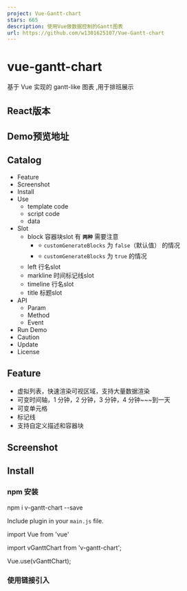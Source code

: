 ```yaml
---
project: Vue-Gantt-chart
stars: 665
description: 使用Vue做数据控制的Gantt图表
url: https://github.com/w1301625107/Vue-Gantt-chart
---
```


vue-gantt-chart
===============

基于 Vue 实现的 gantt-like 图表 ,用于排班展示

React版本
-------

Demo预览地址
--------

Catalog
-------

-   Feature
-   Screenshot
-   Install
-   Use
    -   template code
    -   script code
    -   data
-   Slot
    -   block 容器块slot 有 **`两种`** 需要注意
        -   ⭐️ `customGenerateBlocks` 为 `false`（默认值） 的情况
        -   ⭐️ `customGenerateBlocks` 为 `true` 的情况
    -   left 行名slot
    -   markline 时间标记线slot
    -   timeline 行名slot
    -   title 标题slot
-   API
    -   Param
    -   Method
    -   Event
-   Run Demo
-   Caution
-   Update
-   License

Feature
-------

-   虚拟列表，快速渲染可视区域，支持大量数据渲染
-   可变时间轴，1 分钟，2 分钟，3 分钟，4 分钟~~~到一天
-   可变单元格
-   标记线
-   支持自定义描述和容器块

Screenshot
----------

Install
-------

### npm 安装

npm i v-gantt-chart --save

Include plugin in your `main.js` file.

import Vue from 'vue'

import vGanttChart from 'v-gantt-chart';

Vue.use(vGanttChart);

### 使用链接引入

<script src\="https://unpkg.com/v-gantt-chart/dist/v-gantt-chart.umd.min.js"\></script\>

<body\>
  <div id\="app"\>
    <v-gantt-chart\></v-gantt-chart\>
  </div\>
</body\>
  <!-- 先引入vue -->
  <script src\="https://unpkg.com/vue/dist/vue.js"\></script\>
  <!-- 再引入v-gantt-chart.js -->
  <script src\="./v-gantt-chart.js"\></script\>
  <script\>
    new Vue({
      el: '#app',
    })
  </script\>
</html\>

Use
---

### template code

<template\>
  <v-gantt-chart :startTime\="startTime"
           :endTime\="endTime"
           :datas\="datas"\>
      <template v-slot:block\="{data,item}"\>
        <!-- 你的容器块组件 -->
        <Test :data\="data" :item\="item"\></Test\>
      </template\>
      <template v-slot:left\="{data}"\>
        <!-- 你的行名组件 -->
        <TestLeft :data\="data"\></TestLeft\>
      </template\>
      <template v-slot:title\>
        <!-- 你的表头组件 -->
        hola
      </template\>
    </v-gantt-chart\>
</template\>

### script code

import Test from "./test.vue"; //你自己的gantt条容器
import TestLeft from "./test-left.vue"; //你自己的行名称组件
import { mockDatas } from "@src/mock/index.js"; //伪造的数据
import dayjs from "dayjs" //时间库

export default {
  name: "App",
  components: { Test, TestLeft },
  data() {
    return {
      startTime: dayjs().toString(),//时间轴开始时间
      endTime: dayjs() 
        .add(2, "d")
        .add(2, "h")
        .add(5, "s").toString(), //时间结束时间
      datas: mockDatas(100), // gantt数据
    };
  },
};

### data

在**默认情况**下（即`customGenerateBlocks`为`false`）的渲染的数据需要**特殊格式** ，目前要求数组中每一个值均为对象，且有`gtAarry`对象数组这个属性(默认取`gtArray`，也可以通过`arrayKeys`属性自定义需要渲染的数组)

数组中每一个对象需有两个属性，`start`和`end`(不提供的情况，偏移与宽度将为0)，数值需为合法的时间字符串.例如

\[
  {
    id:'test', //非必须
    gtArray:\[ //默认的需要渲染的数组
      {
        name:'test', //非必须
        start:'2019-01-11 18:18:18',
        end:'2019-01-11 18:18:18'
      }
    \]，
    customKey:\[ //自定义的需要渲染的数组
      {
        id:'test', //非必须
        start:'2019-01-11 18:18:18',
        end:'2019-01-11 18:18:18'
      }
    \]
  }
\]

Slot
----

// 假设你传入的数据为
\[
  {
    id:'arrayOne', 
    name:'sala',
    gtArray:\[ 
      {
        name:'itemOne', 
        start:'2019-01-11 18:18:18',
        end:'2019-01-11 18:18:18'
        // ...其他属性
      }
    \]，
    //...其他属性
  }
  //... 其他数组数据
\]

### block 容器块slot 有 **`两种`** 需要注意

#### ⭐️ `customGenerateBlocks` 为 `false`（默认值） 的情况

<template v-slot:block\="{data,item}"\>
    <!-- 你的容器块组件 -->
    <Test :data\="data" :item\="item"\></Test\>
</template\>

`data` 为 gantt图表中每一行的所有数据 如下

{
  id:'arrayOne', 
  name:'sala',
  gtArray:\[{...}\]，
  //...
} 

`item` 为 gantt图表中一个小方块对数据 如下

{
  name:'itemOne', 
  start:'2019-01-11 18:18:18',
  end:'2019-01-11 18:18:18'
  //...
}

#### ⭐️ `customGenerateBlocks` 为 `true` 的情况

此时`arrayKeys`，`itemkey`将不再次生效，如何渲染，渲染什么，将由你自己决定，下方是一个例子

<template v-slot:block\="{data,
                        getPositonOffset,
                        getWidthAbout2Times,
                        isInRenderingTimeRange,
                        startTimeOfRenderArea,
                        isAcrossRenderingTimeRange,
                        endTimeOfRenderArea}"\>
  <div class\="myBlockContainer"
        v-for\="item in data.gtArray"
        v-if\="isInRenderingTimeRange(item.start)||isAcrossRenderingTimeRange(item.start,item.end)
              ||isInRenderingTimeRange(item.end)"
        :key\="item.id"
        :style\="{position:'absolute',
                left:getPositonOffset(item.start)+'px',
                width:getWidthAbout2Times(item.start,item.end)+'px'}"\>
    <Test :data\="data" 
          :item\="item"\></Test\>
  </div\>
</template\>

`data` 为gantt图表中每一行的所有数据

{
  id:'test', 
  name:'sala',
  gtArray:\[{...}\]，
  //...
} 

除了data，还会提供以下属性和函数供调用

`startTimeOfRenderArea` 为当前渲染范围的时间轴开始时间的毫秒数

`endTimeOfRenderArea` 为当前渲染范围的时间轴结束时间的毫秒数

`getPositonOffset(time:string):number` 定位函数，根据给定字符串形式的时间生成相对时间轴起点的的偏移值

`getWidthAbout2Times(start:string,end:string):number` 为宽度计算函数，根据给定字符串形式的时间计算两个时间差的宽度值

`isInRenderingTimeRange(time:string):boolean` 判定给定的时间是否在屏幕显示的时间轴范围之内

`isAcrossRenderingTimeRange(timeStart,timeEnd):boolean` 判定给定的时间是否跨越了屏幕显示的时间轴范围之内

### left 行名slot

<template v-slot:left\="{data}"\>
    <!-- 你的行名组件 -->
    <TestLeft :data\="data"\></TestLeft\>
</template\>

`data` 为 gantt图表中每一行的所有数据

{
  id:'test', 
  name:'sala',
  gtArray:\[{...}\]，
  //...
} 

### timeline 时间轴slot

<template v-slot:timeline\="{day , getTimeScales}"\>
    <!-- 你的时间刻度组件 -->
    <TestTimeline :day\="day"\></TestTimeline\>
</template\>

`day` 为 每一个刻度对应的dayjs 对象

`getTimeScales(day:dayjs):dayjs[]` 计算当前day可以分划多少刻度，参数为day,返回dayjs对象数组

<template v-slot:timeline\="{day , getTimeScales}"\>
    <!-- 你的时间刻度组件 -->
    <span v-for\="i in getTimeScales(day)"\> {{i.format('HH:mm')}}</span\>
</template\>

### markline 时间标记线slot

<template v-slot:markLine\="{timeConfig, getPosition}"\>
    <!-- 你的时间标记线组件 -->
    <TestMarkline :timeConfig\="timeConfig" :getPosition\="getPosition"\></TestMarkline\>
</template\>

`timeConfig` 为 传入的`timelines`的每一个值

`getPosition(day:string):number` 计算当前时间的偏移值，参数为day,返回偏移值

### title 标题slot

<template v-slot:title\>
    <!-- 你的表头组件 -->
    hola
</template\>

API
---

<style> .param table th:first-of-type { width: 100px; } .param table th:nth-of-type(2) { width: 100px; } .param table th:nth-of-type(4) { width: 100px; } </style>

### Param

param

required

type

default

describe

startTime

❌

string

当前时间

时间轴开始时间，需为合法的时间字符串，如：`2019-01-11 18:18:18`

endTime

❌

string

当前时间

时间轴结束时间，需为合法的时间字符串，如：`2019-01-11 18:18:18`

cellWidth

❌

number

50

时间区间的宽度

cellHeight

❌

number

20

时间区间的高度

titleHeight

❌

number

40

表头的高度

titleWidth

❌

number

200

表头和行的宽度

scale

❌

number

60

时间轴的刻度值。单位:分钟，允许值`[1, 2, 3, 4, 5, 6, 10, 12, 15, 20, 30, 60, 120，180,240,360, 720, 1440]`

datas

❌

array

\[\]

在**默认情况**下（即`customGenerateBlocks`为`false`）的渲染的数据需要**特殊格式** ，目前要求数组中每一个值均为对象，且有gtAarry对象数组这个属性，gtArray中每一个对象需有两个属性，start和end(不提供的情况，偏移与宽度将为0)，需为合法的时间字符串.例如`[{id:'test',gtArray:[{start:'2019-01-11 18:18:18',end:'2019-01-11 18:18:18'}]}]` 其他不做限制。

arrayKeys

❌

array

\["gtArray"\]

需要渲染的数组的key

dataKey

❌

string

\--

渲染的每一行的key

itemKey

❌

string

\--

渲染的每一个gantt容器的key

showCurrentTime

❌

boolean

false

显示当前时间,每秒钟更新

timelines

❌

array

\--

显示标记时间，有特殊格式 `[{time:'2019-01-11 18:18:18',color:'#00000'}]`

scrollToTime

❌

string

\--

滚动到指定的时间，需为合法的时间字符串

scrollToPostion

❌

object

\--

滚动到指定的位置 格式为 `{x:number,y:number}`

hideHeader

❌

boolean

false

隐藏时间轴和表头

hideXScrollBar

❌

boolean

false

隐藏横向滚动轴

hideYScrollBar

❌

boolean

false

隐藏纵向滚动轴

enableGrab

❌

boolean

true

启动按住拖拽

customGenerateBlocks

❌

boolean

false

开启自定义生成渲染块，具体使用见说明

timeRangeCorrection

❌

boolean

true

时间矫正，默认开启。关闭后时间轴不会自动填充剩余空间，错误的先后时间会引起错误

preload

❌

number

1

可视范围外渲染行数。如值为1时，屏幕只能显示10条，但是会顶部，底部会多渲染一条，避免滚动时出现空白。当值为0，渲染全部数据

<style> .event table th:first-of-type { width: 100px; } .event table th:nth-of-type(2) { width: 100px; } .event table th:nth-of-type(3) { width: 300px; } </style>

### Method

通过使用`vue`的`ref`来调用组件内部的方法，`params`中的`scrollToTime`和`scrollToPostion`可能会择机废弃，最好使用下方的方法替代。

method

args

describle

scrollToPositionHandle

positon:{x:number,y:number}

滚动到指定位置

scrollToTimehandle

time:string

滚动到指定时间

#### example

<template\>
  <v-gantt-chart ref\="gantt"\></v-gantt-chart\>
</template\>

export default {
  methods:{
    doScrollToPostion(){
      this.$refs.gantt.scrollToPostionHandle({x:100,y:100})
    },
    doScrollToTime(){
      this.$refs.gantt.scrollToTimehandle("Fri, 31 Jul 2020 12:41:39 GMT")
    }
  }
};

### Event

event

type

describle

scrollLeft

number

X轴的滚动值

scrollTop

number

Y轴的滚动值

Run Demo
--------

### 注意项目需要 node 环境

#clone项目，进入项目根目录
#安装
npm i
# 启动
npm run serve
or
yarn serve
#打开浏览器地址栏输入localhost:8080即可

Caution
-------

-   IE 需要自己处理一些ployfill,应该是promise
    
-   IE 浏览器内无法使用yyyy-MM-dd hh:mm:ss的字符串形式初始化,需要注意时间的格式
    
-   MacOS �系统需要在偏好设置中的通用开启始终显示滚动条，否则可能会看不到滚动条
    
-   注意查看vue 版本，不是2.6以上vue版本，不能直接使用demo中的v-slot的语法，需要使用旧的slot 语法2.6之前的slot 语法
    
     // 2.6+语法
     <template\>
       <v-gantt-chart :startTime\="startTime"
     	   :endTime\="endTime"
     	   :datas\="datas"\>
           <template v-slot:block\="{data,item}"\>
     	<!-- 你的容器块组件 -->
     	<Test :data\="data" :item\="item"\></Test\>
           </template\>
     </template\>
    
     // 2.6之前的语法
     <template\>
       <v-gantt-chart :startTime\="startTime"
     	   :endTime\="endTime"
     	   :datas\="datas"\>
           <template slot\="block" slot-scope\="{data,item}"\>  //<\--\--\--\--区别在这里
     	<!\-- 你的容器块组件 \--\>
     	<Test :data\="data" :item\="item"\></Test\>
           </template\>
     </template\>
    

Update
------

1.6.1

-   markline slot 字段调整

1.6.0

-   添加markline slot 支持

1.5.2

-   修复文档中的错误的默认值
-   修改导出的内容，支持页面单独引入

1.5.1

-   使用css来绘制网格获取更好的显示效果
-   优化一点点性能
-   添加鼠标按住拖动功能
-   添加新的refs说明

1.5.0

-   时间轴添加天的倍数的刻度支持
-   时间轴添加slot 支持
-   时间轴添加lazy 渲染支持
-   添加手机触摸支持 (bug:#16)

1.4.0

-   添加时间矫正开关
-   添加可配置可视范围外渲染行数
-   精简代码
-   添加测试

1.3.7

-   修复时间轴时间变化后不自动刷新的问题(bug:#22)
-   精简代码

1.3.6

-   修复甘特条显示判定条件，slot添加新的api:isAcrossRenderingTimeRange

1.3.5

-   修复甘特条长度超过可视范围时显示不正常的问题(bug:#7)

1.3.4

-   修复打包文件错误，导致无法链接引入的问题
-   代码优化

1.3.3

-   修复时间轴的日期数字在某些情况下撑开div，导致时间轴不准确的问题

1.3.2

-   修正滚动的触发和滚动范围限制的问题

1.3.1

-   替换moment 为dayjs
-   为startTime，endTime，datas添加默认值

1.3.0

-   优化渲染速度
-   相比之前的自定义渲染，添加一个新的slot，支持自定义的定位和渲染，更加的灵活

1.2.6

-   修复当时间线宽度比渲染宽度小的情况下的部分白屏
-   修复数据刷新时不重新渲染的问题
-   修复滚动条长度计算问题导致的时间线部分被隐藏
-   样式微调

1.2.5

-   修复cellheight,cellwidth 变动且不滚动时，渲染数据范围不正常的问题
-   修改样式的变动处理

1.2.4

-   修复滚动时向上滚动时会空白一行没有渲染的问题
-   修复左侧行名区数据过少时，无法盖住其底下标记线的问题

1.2.3

-   添加Resize Observer api 的polyfill

1.2.2

-   通过Resize Observer api来监听div的变化，用以修复感知不到容器大小变化引起的渲染数量不正常的问题

1.2.1

-   支持通过监听scrollLeft和scrollTop获取滚动值
-   修复页面中存在2个甘特图滚动错误的问题
-   修复没有start，end值可能引起的问题，当不存在start，end时偏移与宽度均为0值

1.2.0

-   支持隐藏滚动条
-   修复一次滚动触发2次滚动事件的问题
-   修复scrollToPosition 无法设置0值是问题

1.1.3

-   添加默认slot

1.1.2

-   支持隐藏表头和时间轴功能
-   支持自定义需要渲染的数组key
-   修复横线滚动越界问题

License
-------

_MIT_ ©wuchouchou
